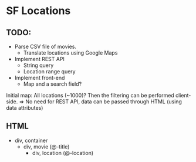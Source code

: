 SF Locations
============

TODO:
----

* Parse CSV file of movies.
    - Translate locations using Google Maps
* Implement REST API
    - String query
    - Location range query
* Implement front-end
    - Map and a search field?


Initial map: All locations (~1000)? Then the filtering can be performed client-side. => No need for REST API, data can be passed through HTML (using data attributes)

HTML
----

- div, container
    * div, movie (@-title)
        - div, location (@-location)
